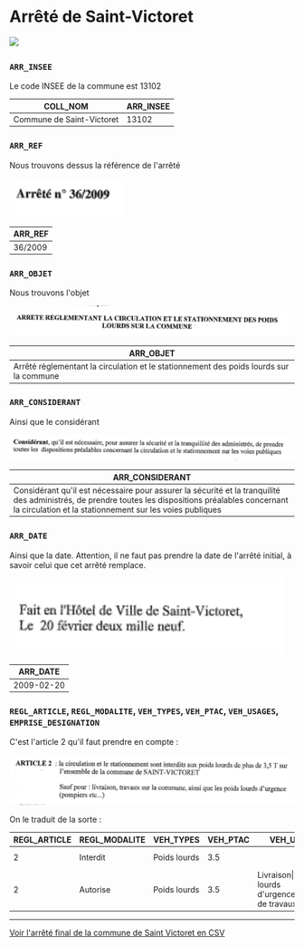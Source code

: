 # Arrêté de Saint-Victoret
<img src=https://raw.githubusercontent.com/CEREMA/schema-arrete-circulation-marchandises/master/exemples/st-victoret.png width='60%'>

### `ARR_INSEE`
Le code INSEE de la commune est 13102

| COLL_NOM | ARR_INSEE
| -- | --
| Commune de Saint-Victoret | 13102

### `ARR_REF`
Nous trouvons dessus la référence de l'arrêté

![](st-victoret/arr_ref.png)

| ARR_REF |
| -- |
| 36/2009

### `ARR_OBJET`
Nous trouvons l'objet

![](st-victoret/arr_objet.png)

| ARR_OBJET |
| -- |
| Arrêté règlementant la circulation et le stationnement des poids lourds sur la commune

### `ARR_CONSIDERANT`
Ainsi que le considérant

![](st-victoret/arr_considerant.png)

| ARR_CONSIDERANT |
| -- |
| Considérant qu'il est nécessaire pour assurer la sécurité et la tranquilité des administrés, de prendre toutes les dispositions préalables concernant la circulation et la stationnement sur les voies publiques |

### `ARR_DATE`
Ainsi que la date. Attention, il ne faut pas prendre la date de l'arrêté initial, à savoir celui que cet arrêté remplace.

![](st-victoret/arr_date.png)

| ARR_DATE |
| -- |
| 2009-02-20

### `REGL_ARTICLE`, `REGL_MODALITE`, `VEH_TYPES`, `VEH_PTAC`, `VEH_USAGES`, `EMPRISE_DESIGNATION`
C'est l'article 2 qu'il faut prendre en compte :

![](st-victoret/article2.png)

On le traduit de la sorte :

| REGL_ARTICLE | REGL_MODALITE | VEH_TYPES | VEH_PTAC | VEH_USAGES | EMPRISE_DESIGNATION |
| -- | -- | -- | -- | -- | -- |
| 2 | Interdit | Poids lourds | 3.5 || Commune de Saint-Victoret
| 2 | Autorise | Poids lourds | 3.5 |Livraison\|Poids lourds d'urgence\|Véhicules de travaux| Commune de Saint-Victoret

----
[Voir l'arrêté final de la commune de Saint Victoret en CSV](st-victoret.csv)

